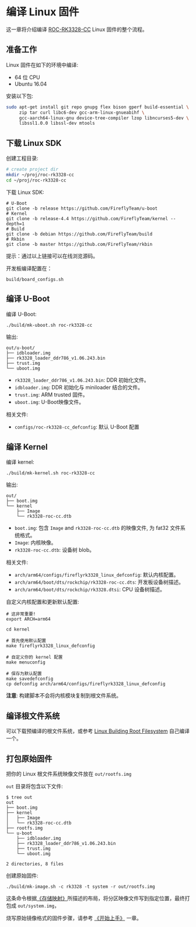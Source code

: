 # 编译 Linux 固件

这一章将介绍编译 [ROC-RK3328-CC] Linux 固件的整个流程。

## 准备工作

Linux 固件在如下的环境中编译:
 - 64 位 CPU
 - Ubuntu 16.04

安装以下包:
```bash
sudo apt-get install git repo gnupg flex bison gperf build-essential \
     zip tar curl libc6-dev gcc-arm-linux-gnueabihf \
     gcc-aarch64-linux-gnu device-tree-compiler lzop libncurses5-dev \
     libssl1.0.0 libssl-dev mtools
```

## 下载 Linux SDK

创建工程目录:
```bash
# create project dir
mkdir ~/proj/roc-rk3328-cc
cd ~/proj/roc-rk3328-cc
```

下载 Linux SDK:
```
# U-Boot
git clone -b release https://github.com/FireflyTeam/u-boot
# Kernel
git clone -b release-4.4 https://github.com/FireflyTeam/kernel --depth=1
# Build
git clone -b debian https://github.com/FireflyTeam/build
# Rkbin
git clone -b master https://github.com/FireflyTeam/rkbin
```

提示：通过以上链接可以在线浏览源码。

开发板编译配置在：

    build/board_configs.sh 

## 编译 U-Boot

编译 U-Boot:
```
./build/mk-uboot.sh roc-rk3328-cc
```

输出:
```
out/u-boot/
├── idbloader.img
├── rk3328_loader_ddr786_v1.06.243.bin
├── trust.img
└── uboot.img
```
 - `rk3328_loader_ddr786_v1.06.243.bin`: DDR 初始化文件。
 - `idbloader.img`: DDR 初始化与 miniloader 结合的文件。
 - `trust.img`: ARM trusted 固件。
 - `uboot.img`: U-Boot映像文件。


相关文件:
- `configs/roc-rk3328-cc_defconfig`: 默认 U-Boot 配置

## 编译 Kernel

编译 kernel:
```
./build/mk-kernel.sh roc-rk3328-cc
```

输出:
```
out/
├── boot.img
└── kernel
    ├── Image
    └── rk3328-roc-cc.dtb
```

 - `boot.img`: 包含 `Image` and `rk3328-roc-cc.dtb` 的映像文件, 为 fat32 文件系统格式。
 - `Image`: 内核映像。
 - `rk3328-roc-cc.dtb`: 设备树 blob。
 
相关文件:
- `arch/arm64/configs/fireflyrk3328_linux_defconfig`: 默认内核配置。
- `arch/arm64/boot/dts/rockchip/rk3328-roc-cc.dts`: 开发板设备树描述。
- `arch/arm64/boot/dts/rockchip/rk3328.dtsi`: CPU 设备树描述。
 
自定义内核配置和更新默认配置:

```
# 这非常重要!
export ARCH=arm64

cd kernel

# 首先使用默认配置
make fireflyrk3328_linux_defconfig

# 自定义你的 kernel 配置
make menuconfig

# 保存为默认配置
make savedefconfig
cp defconfig arch/arm64/configs/fireflyrk3328_linux_defconfig
```

**注意**: 构建脚本不会将内核模块复制到根文件系统。

## 编译根文件系统

可以下载预编译的根文件系统，或参考 [Linux Building Root Filesystem](linux_build_rootfilesystem.html) 自己编译一个。

## 打包原始固件

把你的 Linux 根文件系统映像文件放在 `out/rootfs.img`

`out` 目录将包含以下文件:
```
$ tree out
out
├── boot.img
├── kernel
│   ├── Image
│   └── rk3328-roc-cc.dtb
├── rootfs.img
└── u-boot
    ├── idbloader.img
    ├── rk3328_loader_ddr786_v1.06.243.bin
    ├── trust.img
    └── uboot.img

2 directories, 8 files
```

创建原始固件:
```
./build/mk-image.sh -c rk3328 -t system -r out/rootfs.img
```

这条命令根据[《存储映射》](http://opensource.rock-chips.com/wiki_Partitions#Default_storage_map)所描述的布局，将分区映像文件写到指定位置，最终打包成 `out/system.img`，

烧写原始镜像格式的固件步骤，请参考 [《开始上手》](started.html) 一章。

[ROC-RK3328-CC]: http://en.t-firefly.com/product/rocrk3328cc.html "ROC-RK3328-CC Official Website"

